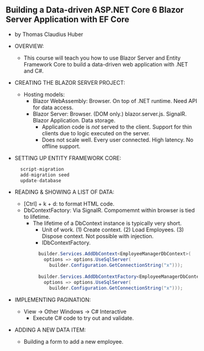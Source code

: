 ## Building a Data-driven ASP.NET Core 6 Blazor Server Application with EF Core
- by Thomas Claudius Huber

- OVERVIEW:
  - This course will teach you how to use Blazor Server and Entity Framework Core to build a data-driven web application with .NET and C#.

- CREATING THE BLAZOR SERVER PROJECT:
  - Hosting models:
    - Blazor WebAssembly: Browser. On top of .NET runtime. Need API for data access.
    - Blazor Server: Browser. (DOM only.) blazor.server.js. SignalR. Blazor Application. Data storage.
      - Application code is *not* served to the client. Support for thin clients due to logic executed on the server.
      - Does not scale well. Every user connected. High latency. No offline support.

- SETTING UP ENTITY FRAMEWORK CORE:
  ```javascript
    script-migration
    add-migration seed
    update-database
  ```

- READING & SHOWING A LIST OF DATA:
  - [Ctrl] + k + d: to format HTML code.
  - DbContextFactory: Via SignalR. Compomemnt within browser is tied to lifetime.
    - The lifetime of a DbContext instance is typically very short. 
      - Unit of work. (1) Create context. (2) Load Employees. (3) Dispose context. Not possible with injection.
      - IDbContextFactory.
      ```csharp
        builder.Services.AddDbContext<EmployeeManagerDbContext>(
          options => options.UseSqlServer(
            builder.Configuration.GetConnectionString("x")));
        
        builder.Services.AddDbContextFactory<EmployeeManagerDbContext>(
          options => options.UseSqlServer(
            builder.Configuration.GetConnectionString("x")));
      ```
  
- IMPLEMENTING PAGINATION:
  - View -> Other Windows -> C# Interactive
    - Execute C# code to try out and validate.

- ADDING A NEW DATA ITEM:
  - Building a form to add a new employee.